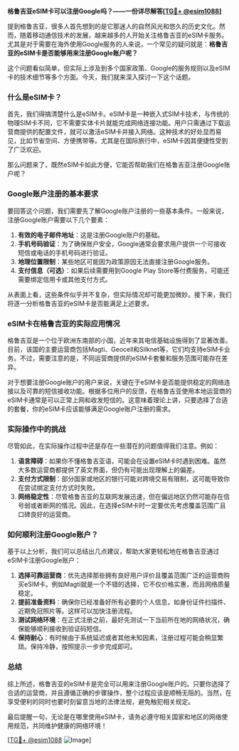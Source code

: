 **格鲁吉亚eSIM卡可以注册Google吗？——一份详尽解答[[TG💪+ @esim1088](https://t.me/s/esim1088)]**

提到格鲁吉亚，很多人首先想到的是它那迷人的自然风光和悠久的历史文化。然而，随着移动通信技术的发展，越来越多的人开始关注格鲁吉亚的eSIM卡服务。尤其是对于需要在海外使用Google服务的人来说，一个常见的疑问就是：**格鲁吉亚的eSIM卡是否能够用来注册Google账户呢？**

这个问题看似简单，但实际上涉及到多个国家政策、Google的服务规则以及eSIM卡的技术细节等多个方面。今天，我们就来深入探讨一下这个话题。

### 什么是eSIM卡？

首先，我们得搞清楚什么是eSIM卡。eSIM卡是一种嵌入式SIM卡技术，与传统的物理SIM卡不同，它不需要实体卡片就能完成网络连接功能。用户只需通过下载运营商提供的配置文件，就可以激活eSIM卡并接入网络。这种技术的好处显而易见，比如节省空间、方便携带等。尤其是在国际旅行中，eSIM卡因其便捷性受到了广泛欢迎。

那么问题来了，既然eSIM卡如此方便，它能否帮助我们在格鲁吉亚注册Google账户呢？

### Google账户注册的基本要求

要回答这个问题，我们需要先了解Google账户注册的一些基本条件。一般来说，注册Google账户需要以下几个要素：

1. **有效的电子邮件地址**：这是注册Google账户的基础。
2. **手机号码验证**：为了确保账户安全，Google通常会要求用户提供一个可接收短信或电话的手机号码进行验证。
3. **地理位置限制**：某些地区可能因为政策原因无法直接注册Google服务。
4. **支付信息（可选）**：如果后续需要用到Google Play Store等付费服务，可能还需要绑定信用卡或其他支付方式。

从表面上看，这些条件似乎并不复杂，但实际情况却可能更加微妙。接下来，我们将逐一分析格鲁吉亚的eSIM卡是否能满足上述要求。

### eSIM卡在格鲁吉亚的实际应用情况

格鲁吉亚是一个位于欧洲东南部的小国，近年来其电信基础设施得到了显著改善。目前，该国的主要运营商包括Magti、Geocell和Silknet等，它们均支持eSIM卡业务。不过，需要注意的是，不同运营商提供的eSIM卡套餐和服务范围可能存在差异。

对于想要注册Google账户的用户来说，关键在于eSIM卡是否能提供稳定的网络连接以及可靠的短信接收功能。根据多位用户的反馈，在格鲁吉亚使用本地运营商的eSIM卡通常是可以正常上网和收发短信的。这意味着理论上讲，只要选择了合适的套餐，你的eSIM卡应该能够满足Google账户注册的需求。

### 实际操作中的挑战

尽管如此，在实际操作过程中还是存在一些潜在的问题值得我们注意。例如：

1. **语言障碍**：如果你不懂格鲁吉亚语，可能会在设置eSIM卡时遇到困难。虽然大多数运营商都提供了英文界面，但仍有可能出现理解上的偏差。
2. **支付方式限制**：部分国家或地区的银行可能对跨境交易有限制，这可能导致你在尝试绑定支付方式时失败。
3. **网络稳定性**：尽管格鲁吉亚的互联网发展迅速，但在偏远地区仍然可能存在信号弱或者断网的情况。因此，在选择eSIM卡时一定要优先考虑覆盖范围广且口碑良好的运营商。

### 如何顺利注册Google账户？

基于以上分析，我们可以总结出几点建议，帮助大家更轻松地在格鲁吉亚通过eSIM卡注册Google账户：

1. **选择可靠运营商**：优先选择那些拥有良好用户评价且覆盖范围广泛的运营商购买eSIM卡。例如Magti就是一个不错的选择，它不仅价格实惠，而且网络质量稳定。
2. **提前准备资料**：确保你已经准备好所有必要的个人信息，如身份证件扫描件、近期免冠照片等。这样可以加快注册流程。
3. **测试网络环境**：在正式注册之前，最好先测试一下当前所在地的网络状况，确保能够顺利接收到验证码短信。
4. **保持耐心**：有时候由于系统延迟或者其他未知因素，注册过程可能会稍显繁琐。保持冷静，按照提示一步步完成即可。

### 总结

综上所述，格鲁吉亚的eSIM卡是完全可以用来注册Google账户的。只要你选择了合适的运营商，并且遵循正确的步骤操作，整个过程应该是顺畅无阻的。当然，在享受便利的同时也要时刻留意当地的法律法规，避免触犯相关规定。

最后提醒一句，无论是在哪里使用eSIM卡，请务必遵守相关国家和地区的网络使用规范，共同维护健康的网络环境！

[[TG💪+ @esim1088](https://t.me/s/esim1088) ![Image](https://i.postimg.cc/4NQfJmqS/Snipaste-2025-05-13-00-14-12.png)]